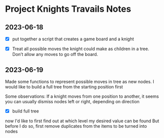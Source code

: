 # Project Knights Travails Notes

## 2023-06-18

- [x] put together a script that creates a game board and a knight

- [x] Treat all possible moves the knight could make as children in a tree. Don’t allow any moves to go off the board.

## 2023-06-19

Made some functions to represent possible moves in tree as new nodes.
I would like to build a full tree from the starting position first

Some observations:
If a knight moves from one position to another, it seems you can usually dismiss nodes left or right, depending on direction

- [x] build full tree

now I'd like to first find out at which level my desired value can be found
But before I do so, first remove duplicates from the items to be turned into nodes